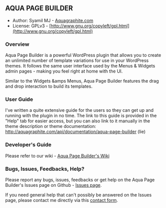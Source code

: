 ## AQUA PAGE BUILDER 

* Author:		Syamil MJ - [Aquagraphite.com](http://aquagraphite.com)
* License:		GPLv3 - [http://www.gnu.org/copyleft/gpl.html](http://www.gnu.org/copyleft/gpl.html)

### Overview

Aqua Page Builder is a powerful WordPress plugin that allows you to create an unlimited number of template variations for use in your WordPress themes. 
It follows the same user interface used by the Menus & Widgets admin pages - making you feel right at home with the UI.

Similar to the Widgets &amps Menus, Aqua Page Builder features the drag and drop interaction to build its templates.

### User Guide

I've written a quite extensive guide for the users so they can get up and running
with the plugin in no time. The link to this guide is provided in the "Help" tab
for easier access, but you can also link to it manually in the theme description or
theme documentation: http://aquagraphite.com/api/documentation/aqua-page-builder (lie)

### Developer's Guide

Please refer to our wiki - [Aqua Page Builder's Wiki](https://github.com/sy4mil/Aqua-Page-Builder/wiki)

### Bugs, Issues, Feedbacks, Help?

Please report any bugs, issues, feedbacks or get help on the Aqua Page Builder's Issues page on Github - [Issues page](https://github.com/sy4mil/Aqua-Page-Builder/issues).

If you need general help that can't possibly be answered on the Issues page, please contact me directly via this [contact form](http://aquagraphite.com/about).
